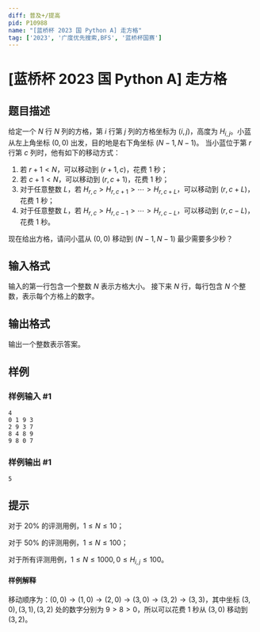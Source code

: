 ```yaml
---
diff: 普及+/提高
pid: P10988
name: "[蓝桥杯 2023 国 Python A] 走方格"
tag: ['2023', '广度优先搜索,BFS', '蓝桥杯国赛']
---
```

# [蓝桥杯 2023 国 Python A] 走方格
## 题目描述

给定一个 $N$ 行 $N$ 列的方格，第 $i$ 行第 $j$ 列的方格坐标为 $(i, j)$，高度为
$H_{i,j}$。小蓝从左上角坐标 $(0, 0)$ 出发，目的地是右下角坐标 $(N − 1, N − 1)$。
当小蓝位于第 $r$ 行第 $c$ 列时，他有如下的移动方式：
1. 若 $r + 1 < N$，可以移动到 $(r + 1, c)$，花费 $1$ 秒；
1. 若 $c + 1 < N$，可以移动到 $(r, c + 1)$，花费 $1$ 秒；
1. 对于任意整数 $L$，若 $H_{r,c} > H_{r,c+1} > \cdots > H_{r,c+L}$，可以移动到 $(r, c + L)$，花费 $1$ 秒；
1. 对于任意整数 $L$，若 $H_{r,c} > H_{r,c−1} > \cdots > H_{r,c−L}$，可以移动到 $(r, c − L)$，花费 $1$ 秒。

现在给出方格，请问小蓝从 $(0, 0)$ 移动到 $(N − 1, N − 1)$ 最少需要多少秒？

## 输入格式

输入的第一行包含一个整数 $N$ 表示方格大小。
接下来 $N$ 行，每行包含 $N$ 个整数，表示每个方格上的数字。

## 输出格式

输出一个整数表示答案。
## 样例

### 样例输入 #1
```
4
0 1 9 3
2 9 3 7
8 4 8 9
9 8 0 7

```
### 样例输出 #1
```
5
```
## 提示

对于 $20\%$ 的评测用例，$1 \le N \le 10$；

对于 $50\%$ 的评测用例，$1 \le N \le 100$；

对于所有评测用例，$1 \le N \le 1000,0 \le H_{i, j} \le 100$。

#### 样例解释
移动顺序为：$(0, 0)\rightarrow (1, 0)\rightarrow(2, 0)\rightarrow(3, 0)\rightarrow(3, 2)\rightarrow(3, 3)$，其中坐标 $(3, 0),(3, 1),(3, 2)$ 处的数字分别为 $9 > 8 > 0$，所以可以花费 $1$ 秒从 $(3, 0)$
移动到 $(3, 2)$。

